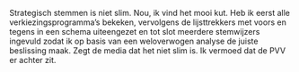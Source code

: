 Strategisch stemmen is niet slim. Nou, ik vind het mooi kut. Heb ik eerst alle verkiezingsprogramma’s bekeken, vervolgens de lijsttrekkers met voors en tegens in een schema uiteengezet en tot slot meerdere stemwijzers ingevuld zodat ik op basis van een weloverwogen analyse de juiste beslissing maak. Zegt de media dat het niet slim is. Ik vermoed dat de PVV er achter zit.
